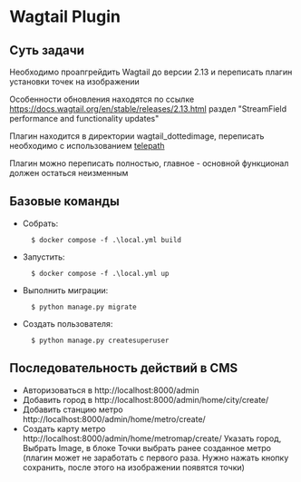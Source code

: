# Wagtail Plugin


## Суть задачи

Необходимо проапгрейдить Wagtail до версии 2.13 и переписать плагин установки точек на изображении

Особенности обновления находятся по ссылке https://docs.wagtail.org/en/stable/releases/2.13.html раздел "StreamField performance and functionality updates"

Плагин находится в директории wagtail_dottedimage, переписать необходимо с использованием [telepath](https://wagtail.github.io/telepath/)  

Плагин можно переписать полностью, главное - основной функционал должен остаться неизменным



## Базовые команды

- Собрать:

        $ docker compose -f .\local.yml build

- Запустить:

        $ docker compose -f .\local.yml up

- Выполнить миграции:

        $ python manage.py migrate

- Создать пользователя:

        $ python manage.py createsuperuser

## Последовательность действий в CMS

- Авторизоваться в http://localhost:8000/admin
- Добавить город в http://localhost:8000/admin/home/city/create/
- Добавить станцию метро http://localhost:8000/admin/home/metro/create/
- Создать карту метро http://localhost:8000/admin/home/metromap/create/
  Указать город, Выбрать Image, в блоке Точки выбрать ранее созданное метро
  (плагин может не заработать с первого раза. Нужно нажать кнопку сохранить, после этого на изображении появятся точки)
